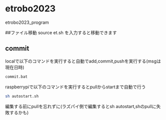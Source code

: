 # etrobo2023
etrobo2023_program

##ファイル移動
source et.sh を入力すると移動できます


## commit
localで以下のコマンドを実行すると自動でadd,commit,pushを実行する(msgは現在日時)
```bash
commit.bat
```

raspberrypiで以下のコマンドを実行するとpullからstartまで自動で行う
```bash
sh autostart.sh
```

編集する前にpullを忘れずに(ラズパイ側で編集するとsh autostart,shのpullに失敗するかも) 
